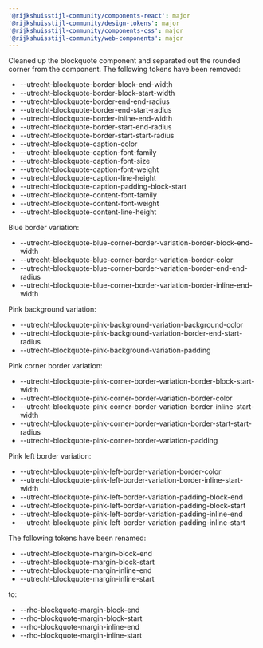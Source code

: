 ```yaml
---
'@rijkshuisstijl-community/components-react': major
'@rijkshuisstijl-community/design-tokens': major
'@rijkshuisstijl-community/components-css': major
'@rijkshuisstijl-community/web-components': major
---
```


Cleaned up the blockquote component and separated out the rounded corner from the component.
The following tokens have been removed:

- --utrecht-blockquote-border-block-end-width
- --utrecht-blockquote-border-block-start-width
- --utrecht-blockquote-border-end-end-radius
- --utrecht-blockquote-border-end-start-radius
- --utrecht-blockquote-border-inline-end-width
- --utrecht-blockquote-border-start-end-radius
- --utrecht-blockquote-border-start-start-radius
- --utrecht-blockquote-caption-color
- --utrecht-blockquote-caption-font-family
- --utrecht-blockquote-caption-font-size
- --utrecht-blockquote-caption-font-weight
- --utrecht-blockquote-caption-line-height
- --utrecht-blockquote-caption-padding-block-start
- --utrecht-blockquote-content-font-family
- --utrecht-blockquote-content-font-weight
- --utrecht-blockquote-content-line-height

Blue border variation:

- --utrecht-blockquote-blue-corner-border-variation-border-block-end-width
- --utrecht-blockquote-blue-corner-border-variation-border-color
- --utrecht-blockquote-blue-corner-border-variation-border-end-end-radius
- --utrecht-blockquote-blue-corner-border-variation-border-inline-end-width

Pink background variation:

- --utrecht-blockquote-pink-background-variation-background-color
- --utrecht-blockquote-pink-background-variation-border-end-start-radius
- --utrecht-blockquote-pink-background-variation-padding

Pink corner border variation:

- --utrecht-blockquote-pink-corner-border-variation-border-block-start-width
- --utrecht-blockquote-pink-corner-border-variation-border-color
- --utrecht-blockquote-pink-corner-border-variation-border-inline-start-width
- --utrecht-blockquote-pink-corner-border-variation-border-start-start-radius
- --utrecht-blockquote-pink-corner-border-variation-padding

Pink left border variation:

- --utrecht-blockquote-pink-left-border-variation-border-color
- --utrecht-blockquote-pink-left-border-variation-border-inline-start-width
- --utrecht-blockquote-pink-left-border-variation-padding-block-end
- --utrecht-blockquote-pink-left-border-variation-padding-block-start
- --utrecht-blockquote-pink-left-border-variation-padding-inline-end
- --utrecht-blockquote-pink-left-border-variation-padding-inline-start

The following tokens have been renamed:

- --utrecht-blockquote-margin-block-end
- --utrecht-blockquote-margin-block-start
- --utrecht-blockquote-margin-inline-end
- --utrecht-blockquote-margin-inline-start

to:

- --rhc-blockquote-margin-block-end
- --rhc-blockquote-margin-block-start
- --rhc-blockquote-margin-inline-end
- --rhc-blockquote-margin-inline-start
